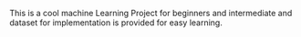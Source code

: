 This is a cool machine Learning Project for beginners and intermediate and dataset for implementation is provided for easy learning. 